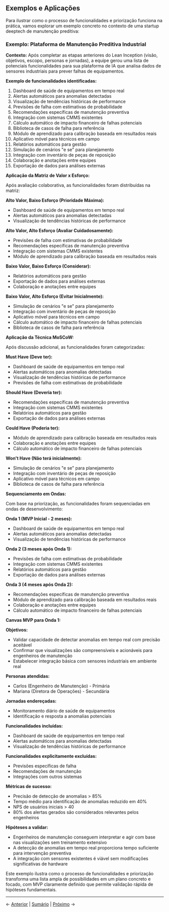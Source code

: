 ## Exemplos e Aplicações

Para ilustrar como o processo de funcionalidades e priorização funciona na prática, vamos explorar um exemplo concreto no contexto de uma startup deeptech de manutenção preditiva:

### Exemplo: Plataforma de Manutenção Preditiva Industrial

**Contexto:** Após completar as etapas anteriores do Lean Inception (visão, objetivos, escopo, personas e jornadas), a equipe gerou uma lista de potenciais funcionalidades para sua plataforma de IA que analisa dados de sensores industriais para prever falhas de equipamentos.

**Exemplo de funcionalidades identificadas:**

1. Dashboard de saúde de equipamentos em tempo real
2. Alertas automáticos para anomalias detectadas
3. Visualização de tendências históricas de performance
4. Previsões de falha com estimativas de probabilidade
5. Recomendações específicas de manutenção preventiva
6. Integração com sistemas CMMS existentes
7. Cálculo automático de impacto financeiro de falhas potenciais
8. Biblioteca de casos de falha para referência
9. Módulo de aprendizado para calibração baseada em resultados reais
10. Aplicativo móvel para técnicos em campo
11. Relatórios automáticos para gestão
12. Simulação de cenários "e se" para planejamento
13. Integração com inventário de peças de reposição
14. Colaboração e anotações entre equipes
15. Exportação de dados para análises externas

**Aplicação da Matriz de Valor x Esforço:**

Após avaliação colaborativa, as funcionalidades foram distribuídas na matriz:

**Alto Valor, Baixo Esforço (Prioridade Máxima):**
- Dashboard de saúde de equipamentos em tempo real
- Alertas automáticos para anomalias detectadas
- Visualização de tendências históricas de performance

**Alto Valor, Alto Esforço (Avaliar Cuidadosamente):**
- Previsões de falha com estimativas de probabilidade
- Recomendações específicas de manutenção preventiva
- Integração com sistemas CMMS existentes
- Módulo de aprendizado para calibração baseada em resultados reais

**Baixo Valor, Baixo Esforço (Considerar):**
- Relatórios automáticos para gestão
- Exportação de dados para análises externas
- Colaboração e anotações entre equipes

**Baixo Valor, Alto Esforço (Evitar Inicialmente):**
- Simulação de cenários "e se" para planejamento
- Integração com inventário de peças de reposição
- Aplicativo móvel para técnicos em campo
- Cálculo automático de impacto financeiro de falhas potenciais
- Biblioteca de casos de falha para referência

**Aplicação da Técnica MoSCoW:**

Após discussão adicional, as funcionalidades foram categorizadas:

**Must Have (Deve ter):**
- Dashboard de saúde de equipamentos em tempo real
- Alertas automáticos para anomalias detectadas
- Visualização de tendências históricas de performance
- Previsões de falha com estimativas de probabilidade

**Should Have (Deveria ter):**
- Recomendações específicas de manutenção preventiva
- Integração com sistemas CMMS existentes
- Relatórios automáticos para gestão
- Exportação de dados para análises externas

**Could Have (Poderia ter):**
- Módulo de aprendizado para calibração baseada em resultados reais
- Colaboração e anotações entre equipes
- Cálculo automático de impacto financeiro de falhas potenciais

**Won't Have (Não terá inicialmente):**
- Simulação de cenários "e se" para planejamento
- Integração com inventário de peças de reposição
- Aplicativo móvel para técnicos em campo
- Biblioteca de casos de falha para referência

**Sequenciamento em Ondas:**

Com base na priorização, as funcionalidades foram sequenciadas em ondas de desenvolvimento:

**Onda 1 (MVP Inicial - 2 meses):**
- Dashboard de saúde de equipamentos em tempo real
- Alertas automáticos para anomalias detectadas
- Visualização de tendências históricas de performance

**Onda 2 (3 meses após Onda 1):**
- Previsões de falha com estimativas de probabilidade
- Integração com sistemas CMMS existentes
- Relatórios automáticos para gestão
- Exportação de dados para análises externas

**Onda 3 (4 meses após Onda 2):**
- Recomendações específicas de manutenção preventiva
- Módulo de aprendizado para calibração baseada em resultados reais
- Colaboração e anotações entre equipes
- Cálculo automático de impacto financeiro de falhas potenciais

**Canvas MVP para Onda 1:**

**Objetivos:**
- Validar capacidade de detectar anomalias em tempo real com precisão aceitável
- Confirmar que visualizações são compreensíveis e acionáveis para engenheiros de manutenção
- Estabelecer integração básica com sensores industriais em ambiente real

**Personas atendidas:**
- Carlos (Engenheiro de Manutenção) - Primária
- Mariana (Diretora de Operações) - Secundária

**Jornadas endereçadas:**
- Monitoramento diário de saúde de equipamentos
- Identificação e resposta a anomalias potenciais

**Funcionalidades incluídas:**
- Dashboard de saúde de equipamentos em tempo real
- Alertas automáticos para anomalias detectadas
- Visualização de tendências históricas de performance

**Funcionalidades explicitamente excluídas:**
- Previsões específicas de falha
- Recomendações de manutenção
- Integrações com outros sistemas

**Métricas de sucesso:**
- Precisão de detecção de anomalias > 85%
- Tempo médio para identificação de anomalias reduzido em 40%
- NPS de usuários iniciais > 40
- 80% dos alertas gerados são considerados relevantes pelos engenheiros

**Hipóteses a validar:**
- Engenheiros de manutenção conseguem interpretar e agir com base nas visualizações sem treinamento extensivo
- A detecção de anomalias em tempo real proporciona tempo suficiente para intervenção preventiva
- A integração com sensores existentes é viável sem modificações significativas de hardware

Este exemplo ilustra como o processo de funcionalidades e priorização transforma uma lista ampla de possibilidades em um plano concreto e focado, com MVP claramente definido que permite validação rápida de hipóteses fundamentais.

---

← [Anterior](./3.1.5_funcionalidades_priorizacao_parte3.md) | [Sumário](../../sumario.md) | [Próximo](../3.2_objetivos_metricas/3.2.1_okrs.md) →